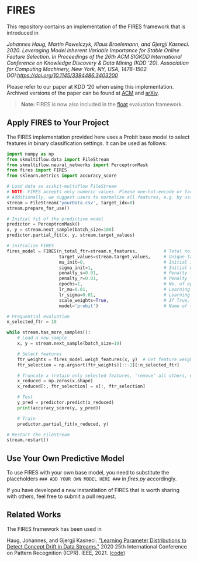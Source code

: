 # FIRES
This repository contains an implementation of the FIRES framework that is introduced in

*Johannes Haug, Martin Pawelczyk, Klaus Broelemann, and Gjergji Kasneci. 2020. Leveraging Model Inherent Variable Importance for Stable Online Feature Selection. In Proceedings of the 26th ACM SIGKDD International Conference on Knowledge Discovery & Data Mining (KDD '20). Association for Computing Machinery, New York, NY, USA, 1478–1502. DOI:https://doi.org/10.1145/3394486.3403200*

Please refer to our paper at KDD '20 when using this implementation. Archived versions of the paper can be found at [ACM](https://dl.acm.org/doi/10.1145/3394486.3403200) and [arXiv](https://arxiv.org/abs/2006.10398). 

>**Note:** FIRES is now also included in the [float](https://github.com/haugjo/float) evaluation framework.

## Apply FIRES to Your Project
The FIRES implementation provided here uses a Probit base model to select features in binary classification settings.
It can be used as follows:

```python
import numpy as np
from skmultiflow.data import FileStream
from skmultiflow.neural_networks import PerceptronMask
from fires import FIRES
from sklearn.metrics import accuracy_score

# Load data as scikit-multiflow FileStream
# NOTE: FIRES accepts only numeric values. Please one-hot-encode or factorize string/char variables
# Additionally, we suggest users to normalize all features, e.g. by using scikit-learn's MinMaxScaler()
stream = FileStream('yourData.csv', target_idx=0)
stream.prepare_for_use()

# Initial fit of the predictive model
predictor = PerceptronMask()
x, y = stream.next_sample(batch_size=100)
predictor.partial_fit(x, y, stream.target_values)

# Initialize FIRES
fires_model = FIRES(n_total_ftr=stream.n_features,          # Total no. of features
                    target_values=stream.target_values,     # Unique target values (class labels)
                    mu_init=0,                              # Initial importance parameter
                    sigma_init=1,                           # Initial uncertainty parameter
                    penalty_s=0.01,                         # Penalty factor for the uncertainty (corresponds to gamma_s in the paper)
                    penalty_r=0.01,                         # Penalty factor for the regularization (corresponds to gamma_r in the paper)
                    epochs=1,                               # No. of epochs that we use each batch of observations to update the parameters
                    lr_mu=0.01,                             # Learning rate for the gradient update of the importance
                    lr_sigma=0.01,                          # Learning rate for the gradient update of the uncertainty
                    scale_weights=True,                     # If True, scale feature weights into the range [0,1]
                    model='probit')                         # Name of the base model to compute the likelihood

# Prequential evaluation
n_selected_ftr = 10

while stream.has_more_samples():
    # Load a new sample
    x, y = stream.next_sample(batch_size=10)

    # Select features
    ftr_weights = fires_model.weigh_features(x, y)  # Get feature weights with FIRES
    ftr_selection = np.argsort(ftr_weights)[::-1][:n_selected_ftr]

    # Truncate x (retain only selected features, 'remove' all others, e.g. by replacing them with 0)
    x_reduced = np.zeros(x.shape)
    x_reduced[:, ftr_selection] = x[:, ftr_selection]

    # Test
    y_pred = predictor.predict(x_reduced)
    print(accuracy_score(y, y_pred))

    # Train
    predictor.partial_fit(x_reduced, y)

# Restart the FileStream
stream.restart()
```

## Use Your Own Predictive Model
To use FIRES with your own base model, 
you need to substitute the placeholders `### ADD YOUR OWN MODEL HERE ###` in *fires.py* accordingly.

If you have developed a new instantiation of FIRES that is worth sharing with others, feel free to submit a pull request.

## Related Works
The FIRES framework has been used in

Haug, Johannes, and Gjergji Kasneci. ["Learning Parameter Distributions to Detect Concept Drift in Data Streams."](https://arxiv.org/abs/2010.09388) 2020 25th International Conference on Pattern Recognition (ICPR). IEEE, 2021. ([code](https://github.com/haugjo/erics)) 
